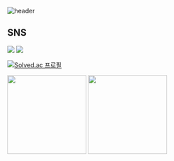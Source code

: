 ![header](https://capsule-render.vercel.app/api?type=waving&color=auto&height=400&section=header&text=Welcome&desc=LeeElijah&fontSize=60)
## SNS
<a href="https://icy-tarsal-d48.notion.site/1e048c2d951780fea875ea2d7abfb377" target="_blank"><img src="https://img.shields.io/badge/notion-000000?style=flat-square&logo=notion&logoColor=white"/></a>
<a href="https://leeelijah.tistory.com/" target="_blank"><img src="https://img.shields.io/badge/tistory-E74C3C?style=flat-square&logo=tistory&logoColor=white"/></a>


[![Solved.ac 프로필](http://mazassumnida.wtf/api/v2/generate_badge?boj=dldydtjd9)](https://solved.ac/dldydtjd9)
<p>
  <img height="180em" src="https://github-readme-stats.vercel.app/api?username=LeeYongSung&show_icons=true&include_all_commits=true&bg_color=30,e96443,904e95&title_color=fff&text_color=fff">
  <img height="180em" src="https://github-readme-stats.vercel.app/api/top-langs/?username=LeeYongSung&layout=compact&bg_color=30,e96443,904e95&title_color=fff&text_color=fff">
</p>
